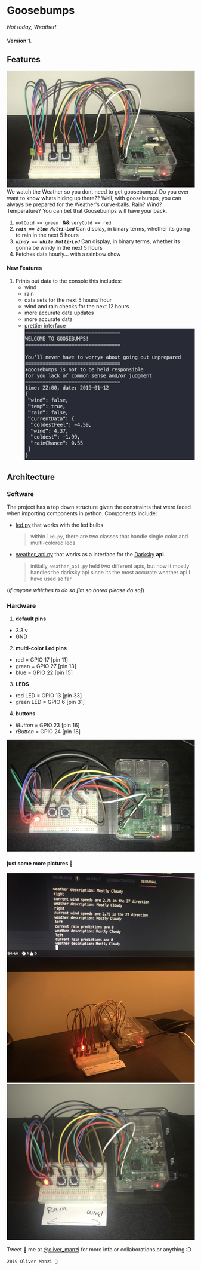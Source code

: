 # Goosebumps
_Not today, Weather!_
#### Version 1.
## Features
![alt text](./docs/main.jpg)
We watch the Weather so you dont need to get goosebumps!
Do you ever want to know whats hiding up there?? Well, with goosebumps, you can always be prepared for the Weather's curve-balls.
Rain? Wind? Temperature? You can bet that Goosebumps will have your back.

1. ```notCold == green ``` __&&__ ```veryCold == red``` 
2. ___```rain == blue Multi-Led```___ Can display, in binary terms, whether its going to rain in the next 5 hours 
3. ___```windy == white Multi-Led```___ Can display, in binary terms, whether its gonna be windy in the next 5 hours 
4. Fetches data hourly... with a rainbow show 

#### New Features
1. Prints out data to the console
    this includes:
    - wind
    - rain 
    - data sets for the next 5 hours/ hour
    - wind and rain checks for the next 12 hours
    - more accurate data updates
    - more accurate data 
    - prettier interface
![alt text](./docs/goosebump-interface.png)


## Architecture
### Software
The project has a top down structure given the constraints that were faced when importing components in python.
Components include:
- [led.py](./src/components/led.py) that works with the led bulbs
    >within ```led.py```, there are two classes that handle single color and multi-colored leds
- [weather_api.py](./src/components/weather_api.py) that works as a interface for the [Darksky](https://darksky.net/poweredby/) __api__.
    >initially, ```weather_api.py``` held two different apis, but now it mostly handles the darksky api since its the most accurate weather api I have used so far

(_if anyone whiches to do so [im so bored please do so]_)

### Hardware
1. __default pins__
- 3.3.v
- GND

2. __multi-color Led pins__
- red = GPIO 17 [pin 11]
- green = GPIO 27 [pin 13]
- blue = GPIO 22 [pin 15]

3. __LEDS__
- red LED = GPIO 13 [pin 33]
- green LED = GPIO 6 [pin 31]

4. __buttons__
- _lButton_ = GPIO 23 [pin 16]
- _rButton_ = GPIO 24 [pin 18]

![alt text](./docs/overview.jpg)

#### just some more pictures 📸
![alt text](./docs/interface.jpg)
![alt text](./docs/options.jpg)

Tweet 🦉 me at [@oliver_manzi](https://twitter.com/oliver_manzi) for more info or collaborations or anything :D

```2019 Oliver Manzi 🤠```